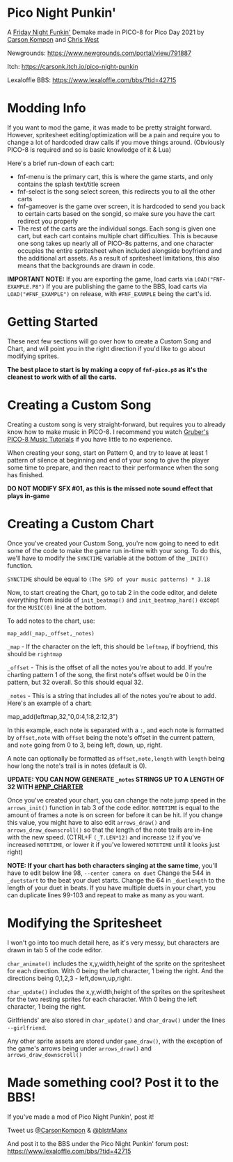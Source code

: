 # Pico Night Punkin'
A [Friday Night Funkin'](https://github.com/ninjamuffin99/Funkin) Demake made in PICO-8 for Pico Day 2021
by [Carson Kompon](https://twitter.com/CarsonKompon) and [Chris West](https://twitter.com/blstrManx)

Newgrounds: https://www.newgrounds.com/portal/view/791887

Itch: https://carsonk.itch.io/pico-night-punkin

Lexaloffle BBS: https://www.lexaloffle.com/bbs/?tid=42715

# Modding Info
If you want to mod the game, it was made to be pretty straight forward. However, spritesheet editing/optimization will be a pain and require you to change a lot of hardcoded draw calls if you move things around. (Obviously PICO-8 is required and so is basic knowledge of it & Lua)
 
 Here's a brief run-down of each cart:
- fnf-menu is the primary cart, this is where the game starts, and only contains the splash text/title screen
- fnf-select is the song select screen, this redirects you to all the other carts
- fnf-gameover is the game over screen, it is hardcoded to send you back to certain carts based on the songid, so make sure you have the cart redirect you properly
- The rest of the carts are the individual songs. Each song is given one cart, but each cart contains multiple chart difficulties. This is because one song takes up nearly all of PICO-8s patterns, and one character occupies the entire spritesheet when included alongside boyfriend and the additional art assets. As a result of spritesheet limitations, this also means that the backgrounds are drawn in code.

**IMPORTANT NOTE:**
If you are exporting the game, load carts via `LOAD("FNF-EXAMPLE.P8")`
If you are publishing the game to the BBS, load carts via `LOAD("#FNF_EXAMPLE")` on release, with `#FNF_EXAMPLE` being the cart's id.

# Getting Started
These next few sections will go over how to create a Custom Song and Chart, and will point you in the right direction if you'd like to go about modifying sprites.

**The best place to start is by making a copy of `fnf-pico.p8` as it's the cleanest to work with of all the carts.**

# Creating a Custom Song
Creating a custom song is very straight-forward, but requires you to already know how to make music in PICO-8. I recommend you watch [Gruber's PICO-8 Music Tutorials](https://www.youtube.com/watch?v=nwFcitLtCsA&list=PLur95ujyAigsqZR1aNTrVGAvXD7EqywdS) if you have little to no experience.

When creating your song, start on Pattern 0, and try to leave at least 1 pattern of silence at beginning and end of your song to give the player some time to prepare, and then react to their performance when the song has finished.

**DO NOT MODIFY SFX #01, as this is the missed note sound effect that plays in-game**

# Creating a Custom Chart
Once you've created your Custom Song, you're now going to need to edit some of the code to make the game run in-time with your song. To do this, we'll have to modify the `SYNCTIME` variable at the bottom of the `_INIT()` function.

`SYNCTIME` should be equal to `(The SPD of your music patterns) * 3.18`

Now, to start creating the Chart, go to tab 2 in the code editor, and delete everything from inside of `init_beatmap()` and `init_beatmap_hard()` except for the `MUSIC(0)` line at the bottom.

To add notes to the chart, use:

`map_add(_map,_offset,_notes)`
 
`_map` - If the character on the left, this should be `leftmap`, if boyfriend, this should be `rightmap`
 
`_offset` - This is the offset of all the notes you're about to add. If you're charting pattern 1 of the song, the first note's offset would be 0 in the pattern, but 32 overall. So this should equal 32.
 
`_notes` - This is a string that includes all of the notes you're about to add. Here's an example of a chart:
 
map_add(leftmap,32,"0,0:4,1:8,2:12,3")
 
In this example, each note is separated with a `:`, and each note is formatted by `offset,note` with `offset` being the note's offset in the current pattern, and `note` going from 0 to 3, being left, down, up, right.
 
A note can optionally be formatted as `offset,note,length` with `length` being how long the note's trail is in notes (default is 0).

**UPDATE: YOU CAN NOW GENERATE `_notes` STRINGS UP TO A LENGTH OF 32 WITH [#PNP_CHARTER](https://www.lexaloffle.com/bbs/?pid=95597#p)**

Once you've created your chart, you can change the note jump speed in the `arrows_init()` function in tab 3 of the code editor. `NOTETIME` is equal to the amount of frames a note is on screen for before it can be hit. If you change this value, you might have to also edit `arrows_draw()` and `arrows_draw_downscroll()` so that the length of the note trails are in-line with the new speed. (CTRL+F `(_T.LEN*12)` and increase `12` if you've increased `NOTETIME`, or lower it if you've lowered `NOTETIME` until it looks just right)

**NOTE: If your chart has both characters singing at the same time**, you'll have to edit below line 98, `--center camera on duet`
Change the 544 in `_duetstart` to the beat your duet starts.
Change the 64 in `_duetlength` to the length of your duet in beats.
If you have multiple duets in your chart, you can duplicate lines 99-103 and repeat to make as many as you want.

# Modifying the Spritesheet
I won't go into too much detail here, as it's very messy, but characters are drawn in tab 5 of the code editor.

`char_animate()` includes the x,y,width,height of the sprite on the spritesheet for each direction. With 0 being the left character, 1 being the right. And the directions being 0,1,2,3 - left,down,up,right.

`char_update()` includes the x,y,width,height of the sprites on the spritesheet for the two resting sprites for each character. With 0 being the left character, 1 being the right.

Girlfriends' are also stored in `char_update()` and `char_draw()` under the lines `--girlfriend`.

Any other sprite assets are stored under `game_draw()`, with the exception of the game's arrows being under `arrows_draw()` and `arrows_draw_downscroll()`

# Made something cool? Post it to the BBS!
If you've made a mod of Pico Night Punkin', post it!

Tweet us [@CarsonKompon](https://twitter.com/CarsonKompon) & [@blstrManx](https://twitter.com/blstrManx)

And post it to the BBS under the Pico Night Punkin' forum post: https://www.lexaloffle.com/bbs/?tid=42715
